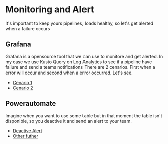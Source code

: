 # Monitoring and Alert

It's important to keep yours pipelines, loads healthy, so let's get alerted when a failure occurs

## Grafana

Grafana is a opensource tool that we can use to monitore and get alerted. In my case we use Kusto Query on Log Analytics to see if a pipeline have failure and send a teams notifications
There are 2 cenarios. First when a error will occur and second when a error occurred. Let's see.

* [Cenario 1]()
* [Cenario 2]()

## Powerautomate

Imagine when you want to use some table but in that moment the table isn't disponible, so you deactive it and send an alert to your team.
* [Deactive Alert]()
* [Other futher]()
